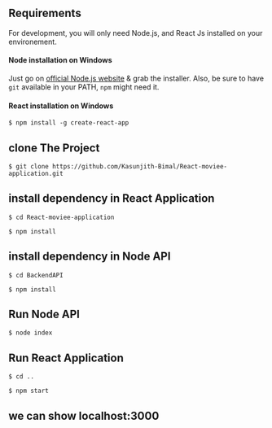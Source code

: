 ## Requirements

For development, you will only need Node.js, and React Js installed on your environement.

#### Node installation on Windows

Just go on [official Node.js website](http://nodejs.org/) & grab the installer.
Also, be sure to have `git` available in your PATH, `npm` might need it.

#### React  installation on Windows
```
$ npm install -g create-react-app
```

## clone The Project 
```
$ git clone https://github.com/Kasunjith-Bimal/React-moviee-application.git
```
## install dependency in React Application 
```
$ cd React-moviee-application
```
```
$ npm install
```
## install dependency in Node API
```
$ cd BackendAPI
```
```
$ npm install
```

## Run Node API 
```
$ node index 
```

## Run React Application 
```
$ cd ..
```
```
$ npm start 
```
## we can show localhost:3000
